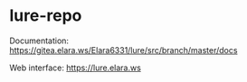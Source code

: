 # lure-repo

Documentation: https://gitea.elara.ws/Elara6331/lure/src/branch/master/docs

Web interface: https://lure.elara.ws
